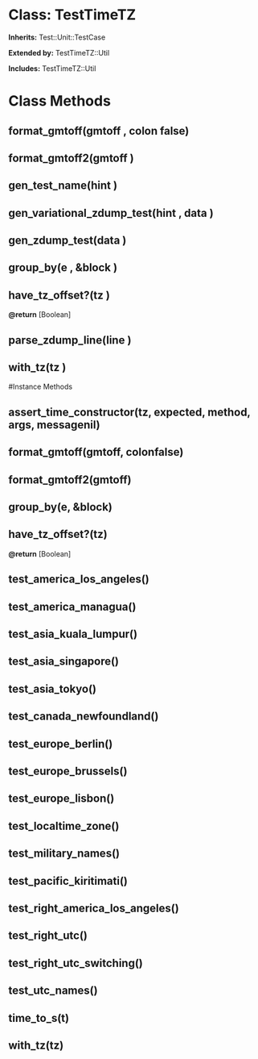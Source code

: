 # Class: TestTimeTZ
**Inherits:** Test::Unit::TestCase
  
**Extended by:** TestTimeTZ::Util
    
**Includes:** TestTimeTZ::Util
  



# Class Methods
## format_gmtoff(gmtoff , colon false) [](#method-c-format_gmtoff)
## format_gmtoff2(gmtoff ) [](#method-c-format_gmtoff2)
## gen_test_name(hint ) [](#method-c-gen_test_name)
## gen_variational_zdump_test(hint , data ) [](#method-c-gen_variational_zdump_test)
## gen_zdump_test(data ) [](#method-c-gen_zdump_test)
## group_by(e , &block ) [](#method-c-group_by)
## have_tz_offset?(tz ) [](#method-c-have_tz_offset?)
**@return** [Boolean] 

## parse_zdump_line(line ) [](#method-c-parse_zdump_line)
## with_tz(tz ) [](#method-c-with_tz)

#Instance Methods
## assert_time_constructor(tz, expected, method, args, messagenil) [](#method-i-assert_time_constructor)

## format_gmtoff(gmtoff, colonfalse) [](#method-i-format_gmtoff)

## format_gmtoff2(gmtoff) [](#method-i-format_gmtoff2)

## group_by(e, &block) [](#method-i-group_by)

## have_tz_offset?(tz) [](#method-i-have_tz_offset?)

**@return** [Boolean] 

## test_america_los_angeles() [](#method-i-test_america_los_angeles)

## test_america_managua() [](#method-i-test_america_managua)

## test_asia_kuala_lumpur() [](#method-i-test_asia_kuala_lumpur)

## test_asia_singapore() [](#method-i-test_asia_singapore)

## test_asia_tokyo() [](#method-i-test_asia_tokyo)

## test_canada_newfoundland() [](#method-i-test_canada_newfoundland)

## test_europe_berlin() [](#method-i-test_europe_berlin)

## test_europe_brussels() [](#method-i-test_europe_brussels)

## test_europe_lisbon() [](#method-i-test_europe_lisbon)

## test_localtime_zone() [](#method-i-test_localtime_zone)

## test_military_names() [](#method-i-test_military_names)

## test_pacific_kiritimati() [](#method-i-test_pacific_kiritimati)

## test_right_america_los_angeles() [](#method-i-test_right_america_los_angeles)

## test_right_utc() [](#method-i-test_right_utc)

## test_right_utc_switching() [](#method-i-test_right_utc_switching)

## test_utc_names() [](#method-i-test_utc_names)

## time_to_s(t) [](#method-i-time_to_s)

## with_tz(tz) [](#method-i-with_tz)

